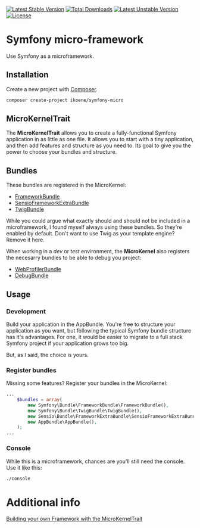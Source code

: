 [![Latest Stable Version](https://poser.pugx.org/ikoene/symfony-micro/v/stable)](https://packagist.org/packages/ikoene/symfony-micro) [![Total Downloads](https://poser.pugx.org/ikoene/symfony-micro/downloads)](https://packagist.org/packages/ikoene/symfony-micro) [![Latest Unstable Version](https://poser.pugx.org/ikoene/symfony-micro/v/unstable)](https://packagist.org/packages/ikoene/symfony-micro) [![License](https://poser.pugx.org/ikoene/symfony-micro/license)](https://packagist.org/packages/ikoene/symfony-micro)

# Symfony micro-framework

Use Symfony as a microframework.

## Installation

Create a new project with [Composer](https://getcomposer.org/).

```bash
composer create-project ikoene/symfony-micro
```

## MicroKernelTrait

The **MicroKernelTrait** allows you to create a fully-functional Symfony application in as little as one file. It allows you to start with a tiny application, and then add features and structure as you need to. Its goal to give you the power to choose your bundles and structure.

## Bundles

These bundles are registered in the MicroKernel:

* [FrameworkBundle](https://github.com/]symfony/framework-bundle)
* [SensioFrameworkExtraBundle](https://github.com/sensiolabs/SensioFrameworkExtraBundle)
* [TwigBundle](https://github.com/symfony/twig-bundle)

While you could argue what exactly should and should not be included in a microframework, I found myself always using these bundles. So they're enabled by default. Don't want to use Twig as your template engine? Remove it here.

When working in a *dev* or *test* environment, the **MicroKernel** also registers the necesarry bundles to be able to debug you project:

* [WebProfilerBundle](https://github.com/symfony/web-profiler-bundle)
* [DebugBundle](https://github.com/symfony/debug-bundle)

## Usage

### Development

Build your application in the AppBundle. You're free to structure your application as you want, but following the typical Symfony bundle structure has it's advantages. For one, it would be easier to migrate to a full stack Symfony project if your application grows too big.

But, as I said, the choice is yours.

### Register bundles

Missing some features? Register your bundles in the MicroKernel:

```php
...
	$bundles = array(
		new Symfony\Bundle\FrameworkBundle\FrameworkBundle(),
		new Symfony\Bundle\TwigBundle\TwigBundle(),
        new Sensio\Bundle\FrameworkExtraBundle\SensioFrameworkExtraBundle(),
        new AppBundle\AppBundle(),
	);
...
```

### Console

While this is a microframework, chances are you'll still need the console. Use it like this:

```bash
./console
```

# Additional info

[Building your own Framework with the MicroKernelTrait](https://symfony.com/doc/2.8/cookbook/configuration/micro-kernel-trait.html)
